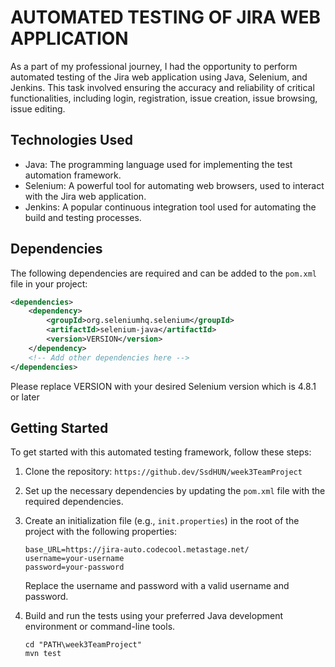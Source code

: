 # AUTOMATED TESTING OF JIRA WEB APPLICATION

As a part of my professional journey, I had the opportunity to perform automated testing of the Jira web application using Java, Selenium, and Jenkins. This task involved ensuring the accuracy and reliability of critical functionalities, including login, registration, issue creation, issue browsing, issue editing.

## Technologies Used

- Java: The programming language used for implementing the test automation framework.
- Selenium: A powerful tool for automating web browsers, used to interact with the Jira web application.
- Jenkins: A popular continuous integration tool used for automating the build and testing processes.

## Dependencies

The following dependencies are required and can be added to the `pom.xml` file in your project:

```xml
<dependencies>
    <dependency>
        <groupId>org.seleniumhq.selenium</groupId>
        <artifactId>selenium-java</artifactId>
        <version>VERSION</version>
    </dependency>
    <!-- Add other dependencies here -->
</dependencies>
```

Please replace VERSION with your desired Selenium version which is 4.8.1 or later

## Getting Started

To get started with this automated testing framework, follow these steps:

1. Clone the repository: `https://github.dev/SsdHUN/week3TeamProject`
2. Set up the necessary dependencies by updating the `pom.xml` file with the required dependencies.
3. Create an initialization file (e.g., `init.properties`) in the root of the project with the following properties:

   ```properties
   base_URL=https://jira-auto.codecool.metastage.net/
   username=your-username
   password=your-password
   ```

   Replace the username and password with a valid username and password.

4. Build and run the tests using your preferred Java development environment or command-line tools.
    ```terminal
    cd "PATH\week3TeamProject"    
    mvn test
   ```
